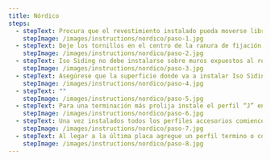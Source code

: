 ```yaml
---
title: Nórdico
steps:
  - stepText: Procura que el revestimiento instalado pueda moverse libremente de lado a lado, esto quiere decir, dejar 5mm entre la placa de revestimiento y los accesorios para que se pueda deslizar fácilmente.
    stepImage: /images/instructions/nordico/paso-1.jpg
  - stepText: Deje los tornillos en el centro de la ranura de fijación y deje un espacio libre de 5 mm entre la cabeza del tornillo y el revestimiento.
    stepImage: /images/instructions/nordico/paso-2.jpg
  - stepText: Iso Siding no debe instalarse sobre muros expuestos al rebote del reflejo del sol, por ejemplo, chapa o similares. La temperatura máxima de exposición es de 65° C.
    stepImage: /images/instructions/nordico/paso-3.jpg
  - stepText: Asegúrese que la superficie donde va a instalar Iso Siding esté nivelada, sin partes flojas y se sugiere retirar protuberancias como griferías, artefactos eléctricos, etc.
    stepImage: /images/instructions/nordico/paso-4.jpg
  - stepText: ""
    stepImage: /images/instructions/nordico/paso-5.jpg
  - stepText: Para una terminación más prolija instale el perfil “J” en el borde superior e inferior del muro.
    stepImage: /images/instructions/nordico/paso-6.jpg
  - stepText: Una vez instalados todos los perfiles accesorios comience con la instalación del Iso Siding.
    stepImage: /images/instructions/nordico/paso-7.jpg
  - stepText: Al legar a la última placa agregue un perfil termino o comienzo dependiendo en qué parte de la tabla llegue al interior del esquinero o perfil “J”.
    stepImage: /images/instructions/nordico/paso-8.jpg
---
```

